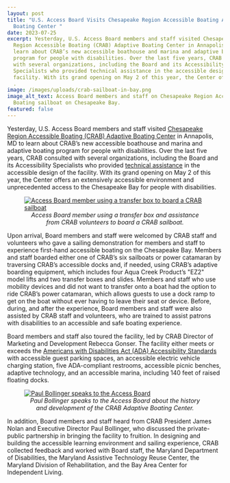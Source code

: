 ```yaml
---
layout: post
title: "U.S. Access Board Visits Chesapeake Region Accessible Boating Adaptive
  Boating Center "
date: 2023-07-25
excerpt: Yesterday, U.S. Access Board members and staff visited Chesapeake
  Region Accessible Boating (CRAB) Adaptive Boating Center in Annapolis, MD to
  learn about CRAB’s new accessible boathouse and marina and adaptive boating
  program for people with disabilities. Over the last five years, CRAB consulted
  with several organizations, including the Board and its Accessibility
  Specialists who provided technical assistance in the accessible design of the
  facility. With its grand opening on May 2 of this year, the Center offers . .
  .
image: /images/uploads/crab-sailboat-in-bay.png
image_alt_text: Access Board members and staff on Chesapeake Region Accessible
  Boating sailboat on Chesapeake Bay.
featured: false
---
```

Yesterday, U.S. Access Board members and staff visited [Chesapeake Region Accessible Boating (CRAB) Adaptive Boating Center](https://crabsailing.org/adaptive-boating-center/) in Annapolis, MD to learn about CRAB’s new accessible boathouse and marina and adaptive boating program for people with disabilities. Over the last five years, CRAB consulted with several organizations, including the Board and its Accessibility Specialists who provided [technical assistance](https://www.access-board.gov/ta/) in the accessible design of the facility. With its grand opening on May 2 of this year, the Center offers an extensively accessible environment and unprecedented access to the Chesapeake Bay for people with disabilities.

<figure class="img-right">
  <a href="{{ site.baseurl }}/images/uploads/crab-transfer-box.png">
    <img src="{{ site.baseurl }}/images/uploads/crab-transfer-box.png" alt="Access Board member using a transfer box to board a CRAB sailboat" class="center">
  </a>
  <figcaption style="text-align:center">
    <em>Access Board member using a transfer box and assistance from CRAB volunteers to board a CRAB sailboat.</em>
  </figcaption>
</figure>

Upon arrival, Board members and staff were welcomed by CRAB staff and volunteers who gave a sailing demonstration for members and staff to experience first-hand accessible boating on the Chesapeake Bay. Members and staff boarded either one of CRAB’s six sailboats or power catamaran by traversing CRAB’s accessible docks and, if needed, using CRAB’s adaptive boarding equipment, which includes four Aqua Creek Product’s "EZ2" model lifts and two transfer boxes and slides. Members and staff who use mobility devices and did not want to transfer onto a boat had the option to ride CRAB’s power catamaran, which allows guests to use a dock ramp to get on the boat without ever having to leave their seat or device. Before, during, and after the experience, Board members and staff were also assisted by CRAB staff and volunteers, who are trained to assist patrons with disabilities to an accessible and safe boating experience. 

Board members and staff also toured the facility, led by CRAB Director of Marketing and Development Rebecca Gonser. The facility either meets or exceeds the [Americans with Disabilities Act (ADA) Accessibility Standards](https://www.access-board.gov/ada/) with accessible guest parking spaces, an accessible electric vehicle charging station, five ADA-compliant restrooms, accessible picnic benches, adaptive technology, and an accessible marina, including 140 feet of raised floating docks. 

<figure class="img-right">
  <a href="{{ site.baseurl }}/images/uploads/paul-bollinger-speaks-to-board.png">
    <img src="{{ site.baseurl }}/images/uploads/paul-bollinger-speaks-to-board.png" alt="Paul Bollinger speaks to the Access Board" class="center">
  </a>
  <figcaption style="text-align:center">
    <em>Paul Bollinger speaks to the Access Board about the history and development of the CRAB Adaptive Boating Center.</em>
  </figcaption>
</figure>

In addition, Board members and staff heard from CRAB President James Nolan and Executive Director Paul Bollinger, who discussed the private-public partnership in bringing the facility to fruition. In designing and building the accessible learning environment and sailing experience, CRAB collected feedback and worked with Board staff, the Maryland Department of Disabilities, the Maryland Assistive Technology Reuse Center, the Maryland Division of Rehabilitation, and the Bay Area Center for Independent Living.
